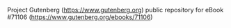 Project Gutenberg (https://www.gutenberg.org) public repository for
eBook #71106 (https://www.gutenberg.org/ebooks/71106)
